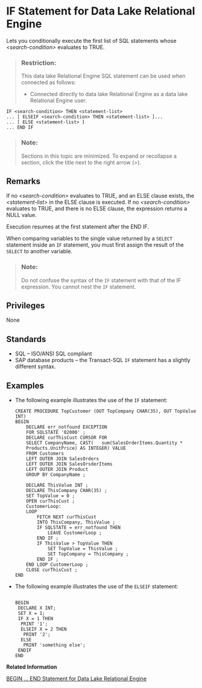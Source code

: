 <!-- loioa61f4dea84f2101596209eca0aa72455 -->

# IF Statement for Data Lake Relational Engine

Lets you conditionally execute the first list of SQL statements whose *<search-condition\>* evaluates to TRUE.



> ### Restriction:  
> This data lake Relational Engine SQL statement can be used when connected as follows:
> 
> -   Connected directly to data lake Relational Engine as a data lake Relational Engine user.



```
IF <search-condition> THEN <statement-list>
... [ ELSEIF <search-condition> THEN <statement-list> ]...
... [ ELSE <statement-list> ]
... END IF
```



> ### Note:  
> Sections in this topic are minimized. To expand or recollapse a section, click the title next to the right arrow \(*\>*\).



<a name="loioa61f4dea84f2101596209eca0aa72455__IQ_Usage"/>

## Remarks

If no *<search-condition\>* evaluates to TRUE, and an ELSE clause exists, the *<statement-list\>* in the ELSE clause is executed. If no *<search-condition\>* evaluates to TRUE, and there is no ELSE clause, the expression returns a NULL value.

Execution resumes at the first statement after the END IF.

When comparing variables to the single value returned by a `SELECT` statement inside an `IF` statement, you must first assign the result of the `SELECT` to another variable.

> ### Note:  
> Do not confuse the syntax of the `IF` statement with that of the IF expression. You cannot nest the `IF` statement.



<a name="loioa61f4dea84f2101596209eca0aa72455__IQ_Permissions"/>

## Privileges

None



<a name="loioa61f4dea84f2101596209eca0aa72455__IQ_Standards"/>

## Standards

-   SQL – ISO/ANSI SQL compliant
-   SAP database products – the Transact-SQL `IF` statement has a slightly different syntax.



<a name="loioa61f4dea84f2101596209eca0aa72455__IQ_Examples"/>

## Examples

-   The following example illustrates the use of the `IF` statement:

    ```
    CREATE PROCEDURE TopCustomer (OUT TopCompany CHAR(35), OUT TopValue INT)
    BEGIN
    	DECLARE err_notfound EXCEPTION
    	FOR SQLSTATE '02000' ;
    	DECLARE curThisCust CURSOR FOR
    	SELECT CompanyName, CAST( 	sum(SalesOrderItems.Quantity *
    	Products.UnitPrice) AS INTEGER) VALUE
    	FROM Customers
    	LEFT OUTER JOIN SalesOrders
    	LEFT OUTER JOIN SalesOrsderItems
    	LEFT OUTER JOIN Product
    	GROUP BY CompanyName ;
    
    	DECLARE ThisValue INT ;
    	DECLARE ThisCompany CHAR(35) ;
    	SET TopValue = 0 ;
    	OPEN curThisCust ;
    	CustomerLoop:
    	LOOP
    		FETCH NEXT curThisCust
    		INTO ThisCompany, ThisValue ;
    		IF SQLSTATE = err_notfound THEN
    			LEAVE CustomerLoop ;
    		END IF ;
    		IF ThisValue > TopValue THEN
    			SET TopValue = ThisValue ;
    			SET TopCompany = ThisCompany ;
    		END IF ;
    	END LOOP CustomerLoop ;
    	CLOSE curThisCust ;
    END
    ```

-   The following example illustrates the use of the `ELSEIF` statement:

    ```
    
    BEGIN
     DECLARE X INT;
     SET X = 1;
     IF X = 1 THEN
      PRINT '1';
      ELSEIF X = 2 THEN
       PRINT '2';
      ELSE
       PRINT 'something else';
     ENDIF
    END
    
    ```


**Related Information**  


[BEGIN … END Statement for Data Lake Relational Engine](begin-end-statement-for-data-lake-relational-engine-a6142de.md "Groups SQL statements together.")

